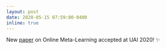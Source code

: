 ```yaml
---
layout: post
date: 2020-05-15 07:59:00-0400
inline: true
---
```


New [paper](/publications/#ren2020ocean) on Online Meta-Learning accepted at UAI 2020! :sparkles:
